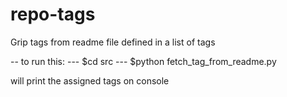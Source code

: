 # repo-tags
Grip tags from readme file defined in a  list of tags

-- to run this:
--- $cd src
--- $python fetch_tag_from_readme.py

will print the assigned tags on console
